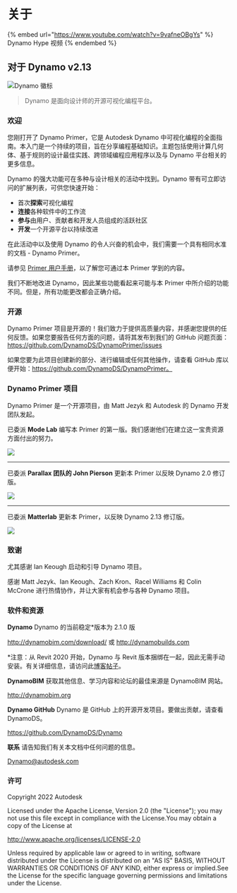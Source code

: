 # 关于

{% embed url="https://www.youtube.com/watch?v=9vafneOBgYs" %}
Dynamo Hype 视频
{% endembed %}

## 对于 Dynamo v2.13

![Dynamo 徽标](images/dynamo\_logo\_dark-trim.jpg)

> Dynamo 是面向设计师的开源可视化编程平台。

### 欢迎

您刚打开了 Dynamo Primer，它是 Autodesk Dynamo 中可视化编程的全面指南。本入门是一个持续的项目，旨在分享编程基础知识。主题包括使用计算几何体、基于规则的设计最佳实践、跨领域编程应用程序以及与 Dynamo 平台相关的更多信息。

Dynamo 的强大功能可在多种与设计相关的活动中找到。Dynamo 带有可立即访问的扩展列表，可供您快速开始：

* 首次**探索**可视化编程
* **连接**各种软件中的工作流
* **参与**由用户、贡献者和开发人员组成的活跃社区
* **开发**一个开源平台以持续改进

在此活动中以及使用 Dynamo 的令人兴奋的机会中，我们需要一个具有相同水准的文档 - Dynamo Primer。

请参见 [Primer 用户手册](1\_introduction/2-primer-user-guide-dynamo-community-and-platform.md)，以了解您可通过本 Primer 学到的内容。

我们不断地改进 Dynamo，因此某些功能看起来可能与本 Primer 中所介绍的功能不同。但是，所有功能更改都会正确介绍。

### 开源

Dynamo Primer 项目是开源的！我们致力于提供高质量内容，并感谢您提供的任何反馈。如果您要报告任何方面的问题，请将其发布到我们的 GitHub 问题页面：https://github.com/DynamoDS/DynamoPrimer/issues

如果您要为此项目创建新的部分、进行编辑或任何其他操作，请查看 GitHub 库以便开始：https://github.com/DynamoDS/DynamoPrimer。

### Dynamo Primer 项目

Dynamo Primer 是一个开源项目，由 Matt Jezyk 和 Autodesk 的 Dynamo 开发团队发起。

已委派 **Mode Lab** 编写本 Primer 的第一版。我们感谢他们在建立这一宝贵资源方面付出的努力。

![](images/MODELAB\_Logo.png)

***

已委派 **Parallax 团队的 John Pierson** 更新本 Primer 以反映 Dynamo 2.0 修订版。

![](images/PRLX\_Logo.jpg)

***

已委派 **Matterlab** 更新本 Primer，以反映 Dynamo 2.13 修订版。

![](images/matterlab\_final-07.jpg)

### 致谢

尤其感谢 Ian Keough 启动和引导 Dynamo 项目。

感谢 Matt Jezyk、Ian Keough、Zach Kron、Racel Williams 和 Colin McCrone 进行热情协作，并让大家有机会参与各种 Dynamo 项目。

### 软件和资源

**Dynamo** Dynamo 的当前稳定*版本为 2.1.0 版

http://dynamobim.com/download/ 或 http://dynamobuilds.com

*注意：从 Revit 2020 开始，Dynamo 与 Revit 版本捆绑在一起，因此无需手动安装。有关详细信息，请访问此[博客帖子](https://dynamobim.org/dynamo-core-2-1-release/)。

**DynamoBIM** 获取其他信息、学习内容和论坛的最佳来源是 DynamoBIM 网站。

http://dynamobim.org

**Dynamo GitHub** Dynamo 是 GitHub 上的开源开发项目。要做出贡献，请查看 DynamoDS。

https://github.com/DynamoDS/Dynamo

**联系** 请告知我们有关本文档中任何问题的信息。

Dynamo@autodesk.com

### 许可

Copyright 2022 Autodesk

Licensed under the Apache License, Version 2.0 (the "License"); you may not use this file except in compliance with the License.You may obtain a copy of the License at

http://www.apache.org/licenses/LICENSE-2.0

Unless required by applicable law or agreed to in writing, software distributed under the License is distributed on an "AS IS" BASIS, WITHOUT WARRANTIES OR CONDITIONS OF ANY KIND, either express or implied.See the License for the specific language governing permissions and limitations under the License.
